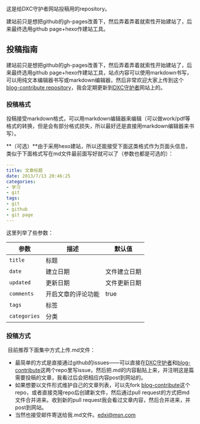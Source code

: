 这是给DXC守护者网站投稿用的repository。

建站前只是想把github的gh-pages改善下，然后弄着弄着就索性开始建站了，后来最终选用github page+hexo作建站工具。

## 投稿指南

​    建站前只是想把github的gh-pages改善下，然后弄着弄着就索性开始建站了，后来最终选用github page+hexo作建站工具，站点内容可以使用markdown书写，可以用纯文本编辑器书写或markdown编辑器，然后非常欢迎大家上传到这个[blog-contribute repository](https://github.com/edxi/blog-contribute)，我会定期更新到[DXC守护者](https://edxi.github.io)网站上的。

### 投稿格式

​    投稿接受markdown格式，可以用markdown编辑器来编辑（可以做work/pdf等格式的转换，但是会有部分格式损失，所以最好还是直接用markdown编辑器来书写）。

​    **（可选）**由于采用hexo建站，所以还能接受下面这类格式作为页面头信息，类似于下面格式写在md文件最前面写好就可以了（参数也都是可选的）：

```yaml
---
title: 文章标题
date: 2013/7/13 20:46:25
categories:
- 学习
- git
tags:
- git
- github
- git page
---
```

这里列举了些参数：

| 参数           | 描述        | 默认值    |
| ------------ | --------- | ------ |
| `title`      | 标题        |        |
| `date`       | 建立日期      | 文件建立日期 |
| `updated`    | 更新日期      | 文件更新日期 |
| `comments`   | 开启文章的评论功能 | true   |
| `tags`       | 标签        |        |
| `categories` | 分类        |        |



### 投稿方式

​    目前推荐下面集中方式上传.md文件：

- 最简单的方式是直接通过github的issues——可以直接在[DXC守护者](https://github.com/edxi/edxi.github.io/issues)和[blog-contribute](https://github.com/edxi/blog-contribute/issues)这两个repo里写issue，然后把.md的内容黏贴上来，并注明这是篇需要投稿的文章，我看过后会把相应内容post到网站的。
- 如果想要以文件形式维护自己的文章列表，可以先fork [blog-contribute](https://github.com/edxi/blog-contribute/issues)这个repo，或者直接克隆repo后创建新文件，然后通过pull request的方式把md文件合并进来。收到新的pull request我会看过文章内容，然后合并进来，并post到网站。
- 当然也接受邮件寄送给我.md文件。<edxi@msn.com>